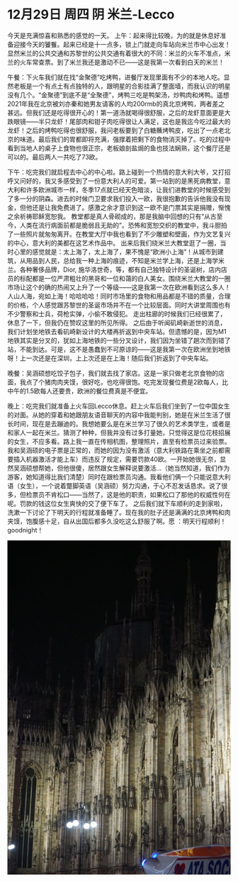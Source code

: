 # 12月29日 周四 阴 米兰-Lecco

今天是充满惊喜和熟悉的感觉的一天。
上午：起来得比较晚，为的就是休息好准备迎接今天的饕餮。起来已经是十一点多，锁上门就走向车站向米兰市中心出发！显然米兰的公共交通和苏黎世的公共交通有着很大的不同：米兰的火车不准点，米兰的火车常查票。到了米兰我还是激动不已——这是我第一次看到白天的米兰！

午餐：下火车我们就在找“金聚德”吃烤鸭，进餐厅发现里面有不少的本地人吃。显然老板是一个有点土有点独特的人，跟明星的合影挂满了整面墙，而我认识的明星没有几个。“金聚德”到底不是“全聚德”，烤鸭三吃是鸭架汤，炒鸭肉和烤鸭。遥想2021年我在北京被刘亦秦和她男友请客的人均200rmb的真北京烤鸭，两者差之甚远。但我们还是吃得很开心的！第一道汤就喝得很舒服，之后的龙虾意面更是大跌眼镜——半只龙虾！尾部肉和钳子肉吃得很让人满足，这也是我迄今吃过最大的龙虾！之后的烤鸭吃得也很舒服，我问老板要到了白糖蘸烤鸭皮，吃出了一点老北京的味道。最后我们的胃都即将充满，强撑着把剩下的食物消灭掉了。吃的过程中看到当地人的桌子上食物也很正宗，老板娘剖盐焗的鱼也技法娴熟，这个餐厅还是可以的。最后两人一共吃了73欧。

下午：吃完我们就启程去中心的中心啦。路上碰到一个热情的意大利大爷，又打招呼又问好的，我又多感受到了一份意大利人的可爱。第一站到的是黑死病教堂，意大利和许多欧洲城市一样，冬季17点就已经天色暗淡，让我们进教堂的时候感受到了多一分的阴森。进去的时候门卫要求我们投入一欧，我很抱歉的告诉他我没有现金，但他还是让我免费进了。感激之余才意识到这一欧不是门票其实是捐赠，惭愧之余祈祷耶稣宽恕我。
教堂都是真人骨砌成的，那是我脑中回想的只有“从古至今，人类在流行病面前都是脆弱且无助的”。恐怖和宽恕交织的教堂中，我斗胆拍了一些照片就匆匆离开。在教堂大厅中我也看到了不少雕塑和壁画，作为文艺复兴的中心，意大利的美都在这艺术作品中。
出来后我们绕米兰大教堂逛了一圈，当时心里的感觉就是：太上海了，太上海了，果不愧是“欧洲小上海”！从城市到建筑，从用品到人民，总给我一种上海的痕迹，不知是米兰学上海，还是上海学米兰。各种奢侈品牌，Dior, 施华洛世奇，等，都有自己独特设计的圣诞树，店内店员的标配都是一位严肃粗壮的黑哥和一位和蔼的白人美女。围绕米兰大教堂的一圈市场让这个的确的热闹又上升了一个等级——这是我第一次在欧洲看到这么多人！人山人海，宛如上海！哈哈哈哈！同时市场里的食物和用品都是不错的质量，合理的价格，个人感觉跟苏黎世的圣诞市场并不在一个比较层面。同时大讲堂周围也有不少警察和士兵，荷枪实弹，小偷不敢侵犯。
走出柱廊的时候我们已经很累了，休息了一下，但我仍在赞叹这里的所见所得。
之后由于听闻矶崎新逝世的消息，我们计划坐地铁去看矶崎新设计的大楼再折返到中央车站。但遗憾的是，因为M1地铁其实是分叉的，犹如上海地铁的一些分叉设计，我们因为坐错了趟次而到错了站，不能到达。可是，这不是愚蠢到不可原谅的——这是我第一次在欧洲坐到地铁呀！上一次还是在深圳，上上次还是在上海！随后我们折返到了中央车站。

晚餐：吴涵硕想吃饺子包子，我们就去找了家店。这是一家只做老北京食物的店面，我点了个猪肉肉夹馍，很好吃，也吃得很饱。吃完发现餐位费是2欧每人，比中午的1.5欧每人还要贵，欧洲的餐位费真是不便宜。

晚上：吃完我们就准备上火车回Lecco休息。赶上火车后我们坐到了一位中国女生的对面。从她的穿着和她跟朋友语音聊天的内容中我能判别，她是在米兰生活了很长时间，现在是去蹦迪的。我想她要么是在米兰学习了很久的艺术类学生，或者是和家人一起在米兰。猜测了种种，但我并没有过多打量她，只觉得这是位花枝招展的女生，不应多看。路上我一直在传相机图，整理照片，直至有检票员过来验票。我和吴涵硕的电子票是正常的，而她的因为没有激活（意大利铁路在乘坐之前都需要插入机器激活才能上车）而违反了规定，需要罚款40欧。一开始她很无奈，显然吴涵硕想帮她，但他很傻，居然跟女生解释说要激活…（她当然知道，我们作为游客，她知道得比我们清楚）同时在跟检票员沟通。我看他们俩一个只能说意大利语（女生），一个说着蹩脚英语（吴涵硕）努力沟通，于心不忍发话恳求。说了很多，但检票员不肯松口——当然了，这是他的职责，如果松口了那他的权威性何在呢。罚款的钱这位女生爽快的交了便下车了。
之后我们就下车顺利的走到家啦，洗漱一下讨论了下明天的行程就准备睡了。现在我的肚子还是满满的北京烤鸭和肉夹馍，饱腹感十足，自从出国后都多久没吃这么舒服了啊。愿 ：明天行程顺利！goodnight！


![image](images\\63ae292567780f74b4f86f06.jpg)




